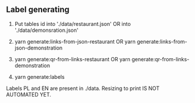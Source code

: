 ## Label generating


1. Put tables id into './data/restaurant.json' OR into './data/demonsration.json'

2. yarn generate:links-from-json-restaurant OR yarn generate:links-from-json-demonstration

3. yarn generate:qr-from-links-restaurant OR yarn generate:qr-from-links-demonstration

4. yarn generate:labels


Labels PL and EN are present in ./data. Resizing to print IS NOT AUTOMATED YET.
